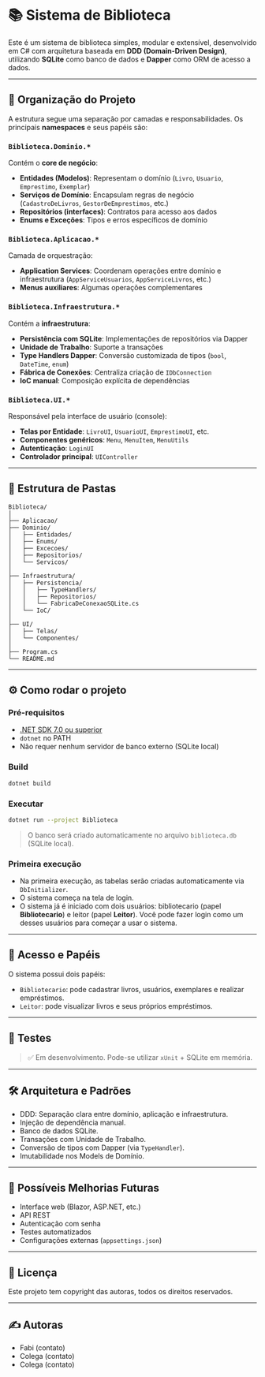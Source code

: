 # 📚 Sistema de Biblioteca

Este é um sistema de biblioteca simples, modular e extensível, desenvolvido em C# com arquitetura baseada em **DDD (Domain-Driven Design)**, utilizando **SQLite** como banco de dados e **Dapper** como ORM de acesso a dados.

---

## 🧱 Organização do Projeto

A estrutura segue uma separação por camadas e responsabilidades. Os principais **namespaces** e seus papéis são:

### `Biblioteca.Dominio.*`
Contém o **core de negócio**:
- **Entidades (Modelos)**: Representam o domínio (`Livro`, `Usuario`, `Emprestimo`, `Exemplar`)
- **Serviços de Domínio**: Encapsulam regras de negócio (`CadastroDeLivros`, `GestorDeEmprestimos`, etc.)
- **Repositórios (interfaces)**: Contratos para acesso aos dados
- **Enums e Exceções**: Tipos e erros específicos de domínio

### `Biblioteca.Aplicacao.*`
Camada de orquestração:
- **Application Services**: Coordenam operações entre domínio e infraestrutura (`AppServiceUsuarios`, `AppServiceLivros`, etc.)
- **Menus auxiliares**: Algumas operações complementares

### `Biblioteca.Infraestrutura.*`
Contém a **infraestrutura**:
- **Persistência com SQLite**: Implementações de repositórios via Dapper
- **Unidade de Trabalho**: Suporte a transações
- **Type Handlers Dapper**: Conversão customizada de tipos (`bool`, `DateTime`, `enum`)
- **Fábrica de Conexões**: Centraliza criação de `IDbConnection`
- **IoC manual**: Composição explícita de dependências

### `Biblioteca.UI.*`
Responsável pela interface de usuário (console):
- **Telas por Entidade**: `LivroUI`, `UsuarioUI`, `EmprestimoUI`, etc.
- **Componentes genéricos**: `Menu`, `MenuItem`, `MenuUtils`
- **Autenticação**: `LoginUI`
- **Controlador principal**: `UIController`

---

## 🧭 Estrutura de Pastas

```plaintext
Biblioteca/
│
├── Aplicacao/
├── Dominio/
│   ├── Entidades/
│   ├── Enums/
│   ├── Excecoes/
│   ├── Repositorios/
│   └── Servicos/
│
├── Infraestrutura/
│   ├── Persistencia/
│   │   ├── TypeHandlers/
│   │   ├── Repositorios/
│   │   └── FabricaDeConexaoSQLite.cs
│   └── IoC/
│
├── UI/
│   ├── Telas/
│   └── Componentes/
│
├── Program.cs
└── README.md
```

---

## ⚙️ Como rodar o projeto

### Pré-requisitos

- [.NET SDK 7.0 ou superior](https://dotnet.microsoft.com/en-us/download)
- `dotnet` no PATH
- Não requer nenhum servidor de banco externo (SQLite local)

### Build

```bash
dotnet build
```

### Executar

```bash
dotnet run --project Biblioteca
```

> O banco será criado automaticamente no arquivo `biblioteca.db` (SQLite local).

### Primeira execução

- Na primeira execução, as tabelas serão criadas automaticamente via `DbInitializer`.
- O sistema começa na tela de login.
- O sistema já é iniciado com dois usuários: bibliotecario (papel **Bibliotecario**) e leitor (papel **Leitor**).
Você pode fazer login como um desses usuários para começar a usar o sistema.

---

## 👤 Acesso e Papéis

O sistema possui dois papéis:

- `Bibliotecario`: pode cadastrar livros, usuários, exemplares e realizar empréstimos.
- `Leitor`: pode visualizar livros e seus próprios empréstimos.

---

## 🧪 Testes

> ✅ Em desenvolvimento. Pode-se utilizar `xUnit` + SQLite em memória.

---

## 🛠️ Arquitetura e Padrões

- DDD: Separação clara entre domínio, aplicação e infraestrutura.
- Injeção de dependência manual.
- Banco de dados SQLite.
- Transações com Unidade de Trabalho.
- Conversão de tipos com Dapper (via `TypeHandler`).
- Imutabilidade nos Models de Domínio.

---

## 📌 Possíveis Melhorias Futuras

- Interface web (Blazor, ASP.NET, etc.)
- API REST
- Autenticação com senha
- Testes automatizados
- Configurações externas (`appsettings.json`)

---

## 📄 Licença

Este projeto tem copyright das autoras, todos os direitos reservados.

---

## ✍️ Autoras

- Fabi (contato)
- Colega (contato)
- Colega (contato)
